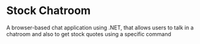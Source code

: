 # Stock Chatroom
A browser-based chat application using .NET, that allows users to talk in a chatroom and also to get stock quotes using a specific command
